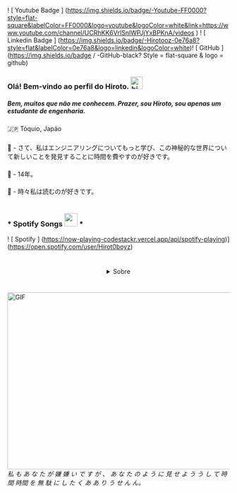! [ Youtube Badge ] (https://img.shields.io/badge/-Youtube-FF0000?style=flat-square&labelColor=FF0000&logo=youtube&logoColor=white&link=https://www.youtube.com/channel/UCRhKK6VrlSnlWPJjYxBPKnA/videos ) ! [ Linkedin Badge ] (https://img.shields.io/badge/-Hirotooz-0e76a8?style=flat&labelColor=0e76a8&logo=linkedin&logoColor=white)! [ GitHub ] (https://img.shields.io/badge / -GitHub-black? Style = flat-square & logo = github)

### Olá! Bem-vindo ao perfil do Hiroto. <img src = "https://cdn.discordapp.com/attachments/750576652290883584/800922070635642900/733558500575281204.gif" width = "28px" alt = "hi">

##### Bem, muitos que não me conhecem. Prazer, sou Hiroto, sou apenas um estudante de engenharia.

### 
 🇯🇵 Tóquio, Japão
#####
📓 - さて、私はエンジニアリングについてもっと学び、この神秘的な世界について新しいことを発見することに時間を費やすのが好きです。
####
🖤 - 14年。
####
🔖 - 時々私は読むのが好きです。
#



### * Spotify Songs <img src = "https://cdn.discordapp.com/attachments/750576652290883584/796410290484805642/fogorainbow_midnight.gif" height = "30px" width = "30px" /> * 

! [ Spotify ] (https://now-playing-codestackr.vercel.app/api/spotify-playing)] (https://open.spotify.com/user/Hirot0boyz)
#

<details style = 'text-align: center;' align = 'center'> <summary> Sobre </summary>
#
! [ Estatísticas do github de Anurag ] (https://github-readme-stats.vercel.app/api?username=Hirotooz&show_icons=true&theme=radical)
</details>

#

<img align = "right" alt = "GIF" height = "400" width = "800" src = "https://github.com/Hirotooz/Hiro/blob/main/61606933d744cf18e68f2a008d0d2b58.gif" /> <br>

###### 私 も あ な た が 嫌 嫌 い で す が 、 あ な た の よ う に 見 せ よ う う し て 時間 時間 を 無 駄 に し た く あ あ り う せ ん ん。
